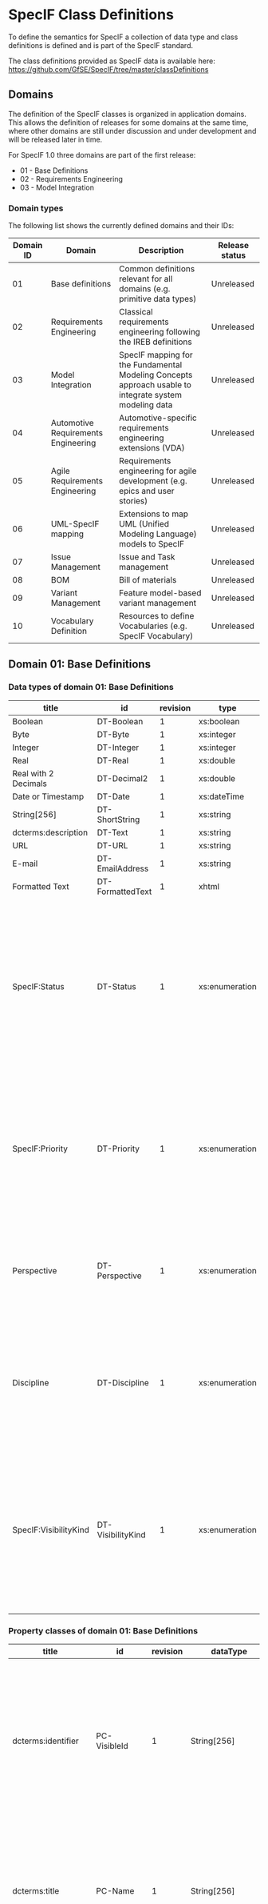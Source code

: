 # SpecIF Class Definitions

To define the semantics for SpecIF a collection of data type and class definitions is defined and is part of the SpecIF standard. 

The class definitions provided as SpecIF data is available here: https://github.com/GfSE/SpecIF/tree/master/classDefinitions

## Domains

The definition of the SpecIF classes is organized in application domains. 
This allows the definition of releases for some domains at the same time, where 
other domains are still under discussion and under development and will be released later in time.

For SpecIF 1.0 three domains are part of the first release:

* 01 - Base Definitions
* 02 - Requirements Engineering
* 03 - Model Integration 

### Domain types
The following list shows the currently defined domains and their IDs:

|Domain ID|Domain|Description|Release status|
|---------|-|-|-|
|01|Base definitions|Common definitions relevant for all domains (e.g. primitive data types)|Unreleased|
|02|Requirements Engineering|Classical requirements engineering following the IREB definitions|Unreleased|
|03|Model Integration|SpecIF mapping for the Fundamental Modeling Concepts approach usable to integrate system modeling data|Unreleased|
|04|Automotive Requirements Engineering|Automotive-specific requirements engineering extensions (VDA)|Unreleased|
|05|Agile Requirements Engineering|Requirements engineering for agile development (e.g. epics and user stories)|Unreleased|
|06|UML-SpecIF mapping|Extensions to map UML (Unified Modeling Language) models to SpecIF|Unreleased|
|07|Issue Management|Issue and Task management|Unreleased|
|08|BOM|Bill of materials|Unreleased|
|09|Variant Management|Feature model-based variant management|Unreleased|
|10|Vocabulary Definition|Resources to define Vocabularies (e.g. SpecIF Vocabulary)|Unreleased|

## Domain 01: Base Definitions

### Data types of domain 01: Base Definitions
|title|id|revision|type|description|
|-|-|-|-|-|
|Boolean|DT-Boolean|1|xs:boolean|
|Byte|DT-Byte|1|xs:integer|
|Integer|DT-Integer|1|xs:integer|
|Real|DT-Real|1|xs:double|
|Real with 2 Decimals|DT-Decimal2|1|xs:double|
|Date or Timestamp|DT-Date|1|xs:dateTime|
|String[256]|DT-ShortString|1|xs:string|String with max. length 256
|dcterms:description|DT-Text|1|xs:string|A text string
|URL|DT-URL|1|xs:string|
|E-mail|DT-EmailAddress|1|xs:string|
|Formatted Text|DT-FormattedText|1|xhtml|
|SpecIF:Status|DT-Status|1|xs:enumeration|<p>Enumerated values for status</p><ul><li>00_deprecated [V-Status-0]</li><li>01_rejected [V-Status-1]</li><li>10_initial [V-Status-2]</li><li>20_drafted [V-Status-3]</li><li>30_submitted [V-Status-4]</li><li>40_approved [V-Status-5]</li><li>60_completed [V-Status-6]</li><li>80_released [V-Status-7]</li></ul>
|SpecIF:Priority|DT-Priority|1|xs:enumeration|<p>Enumerated values for priority</p><ul><li>SpecIF:priorityHigh [V-Prio-0]</li><li>SpecIF:priorityRatherHigh [V-Prio-1]</li><li>SpecIF:priorityMedium [V-Prio-2]</li><li>SpecIF:priorityRatherLow [V-Prio-3]</li><li>SpecIF:priorityLow [V-Prio-4]</li></ul>
|Perspective|DT-Perspective|1|xs:enumeration|<p>Enumerated values for perspective</p><ul><li>Business [V-perspective-0]</li><li>User [V-perspective-1]</li><li>System [V-perspective-2]</li></ul>
|Discipline|DT-Discipline|1|xs:enumeration|<p>Enumerated values for engineering discipline</p><ul><li>System [V-discipline-4]</li><li>Mechanics [V-discipline-0]</li><li>Electronics [V-discipline-1]</li><li>Software [V-discipline-2]</li><li>Safety [V-discipline-3]</li></ul>
|SpecIF:VisibilityKind|DT-VisibilityKind|1|xs:enumeration|<p>Enumerated values for visibility</p><ul><li>Public [V-VisibilityKind-0]</li><li>Private [V-VisibilityKind-1]</li><li>Protected [V-VisibilityKind-2]</li><li>Package [V-VisibilityKind-3]</li><li>Internal [V-VisibilityKind-4]</li><li>Protected Internal [V-VisibilityKind-5]</li></ul>
### Property classes of domain 01: Base Definitions
|title|id|revision|dataType|description|
|-|-|-|-|-|
|dcterms:identifier|PC-VisibleId|1|String[256]|<p>A unique reference to the resource within a given context. <small>(<i>source: <a href="http://dublincore.org/documents/dcmi-terms/">DCMI</a></i>)</small></p><p>An identifier for a resource. This identifier may be unique with a scope that is defined by the RM provider. Assigned by the service provider when a resource is created. Not intended for end-user display. <small>(<i>source: <a href="http://open-services.net/">OSLC</a></i>)</small></p>
|dcterms:title|PC-Name|1|String[256]|<p>A name given to the resource. <small>(<i>source: <a href="http://dublincore.org/documents/dcmi-terms/">DCMI</a></i>)</small></p><p>Title (reference: Dublin Core) of the resource represented as rich text in XHTML content. SHOULD include only content that is valid inside an XHTML &lt;span&gt; element. <small>(<i>source: <a href="http://open-services.net/">OSLC</a></i>)</small></p>
|dcterms:description|PC-Description|1|Formatted Text|<p>An account of the resource. <small>(<i>source: <a href="http://dublincore.org/documents/dcmi-terms/">DCMI</a></i>)</small></p><p>Descriptive text (reference: Dublin Core) about resource represented as rich text in XHTML content. SHOULD include only content that is valid and suitable inside an XHTML &lt;div&gt; element. <small>(<i>source: <a href="http://open-services.net/">OSLC</a></i>)</small></p>
|SpecIF:Origin|PC-Origin|1|String[256]|The origin (source, reference) of an information or requirement
|SpecIF:Diagram|PC-Diagram|1|Formatted Text|Contains the graphical representation of a diagram.
|SpecIF:Notation|PC-Notation|1|String[256]|The notation used by a model diagram, e.g. 'BPMN:2.0', 'OMG:SysML:1.3:Activity Diagram' or 'FMC:Block Diagram'.
|SpecIF:Status|PC-Status|1|SpecIF:Status|The 'Status', e.g. lifecycle state, of the resource.
|SpecIF:Priority|PC-Priority|1|SpecIF:Priority|The 'Priority' of the resource.
|SpecIF:Perspective|PC-Perspective|1|Perspective|tbd.
|SpecIF:Discipline|PC-Discipline|1|Discipline|The engineering discipline (system, electronics, mechanics, software, safety).
|SpecIF:Visibility|PC-Visibility|1|SpecIF:VisibilityKind|The visibility of a resource (e.g. Public, Private, Protected,...) as known from object orientation.
|SpecIF:Responsible|PC-Responsible|1|String[256]|The 'Person' being responsible for the resource.
|SpecIF:DueDate|PC-DueDate|1|Date or Timestamp|A 'Due Date' for the resource.
|UML:Stereotype|PC-Stereotype|1|String[256]|A stereotype gives an element an additional/different meaning.
|SpecIF:Abbreviation|PC-Abbreviation|1|String[256]|An abbreviation for the resource.
|dcterms:type|PC-Type|1|String[256]|The element type resp. the metamodel element (e.g. OMG:UML:2.5.1:Class)
|SpecIF:Alias|PC-Alias|1|String[256]|An alias name for the resource.
|rdf:value|PC-Value|1|dcterms:desciption|A value of different meaning, depending on the element type (attribute default value, a taggedValue value etc.)
### Resource classes of domain 01: Base Definitions
|title|id|revision|description|
|-|-|-|-|
|SpecIF:Hierarchy|RC-Hierarchy|1|<p>Root node of a hierarchically organized specification (outline).</p><p>Property classes:<br/><ul><li>dcterms:title</li><li>dcterms:description</li></ul></p>
|SpecIF:Comment|RC-Comment|1|<p>Comment referring to a model element ('resource' in general).</p><p>Property classes:<br/><ul><li>dcterms:description</li></ul></p>
### Statement classes of domain 01: Base Definitions
|title|id|revision|description|
|-|-|-|-|
|rdf:type|SC-Classifier|1|<p>States that the relation subject is an instance of the relation object.</p>
|SpecIF:refersTo|SC-refersTo|1|<p>A resource 'refers to' any other resource.</p><p>Property classes:<br/><ul><li>dcterms:type</li></ul></p>
## Domain 02: Requirements Engineering

### Resource classes of domain 02: Requirements Engineering
|title|id|revision|description|
|-|-|-|-|
|SpecIF:Heading|RC-Folder|1|<p>Folders with title and text for chapters or descriptive paragraphs.</p><p>Property classes:<br/><ul><li>dcterms:title</li><li>dcterms:description</li><li>dcterms:type</li></ul></p>
|SpecIF:Paragraph|RC-Paragraph|1|<p>Information with title and text for descriptive paragraphs.</p><p>Property classes:<br/><ul><li>dcterms:description</li></ul></p>
|IREB:Requirement|RC-Requirement|1|<p>A 'Requirement' is a singular documented physical and functional need that a particular design, product or process must be able to perform.</p><p>Property classes:<br/><ul><li>dcterms:identifier</li><li>dcterms:title</li><li>dcterms:description</li><li>SpecIF:Status</li><li>SpecIF:Priority</li><li>SpecIF:Perspective</li><li>SpecIF:Discipline</li><li>dcterms:type</li></ul></p>
|SpecIF:Feature|RC-Feature|1|<p>A 'Feature' is an intentional distinguishing characteristic of a system, often a unique selling proposition.</p><p>Property classes:<br/><ul><li>dcterms:identifier</li><li>dcterms:title</li><li>dcterms:description</li><li>SpecIF:Status</li><li>SpecIF:Priority</li><li>SpecIF:Perspective</li><li>SpecIF:Discipline</li><li>dcterms:type</li></ul></p>
### Statement classes of domain 02: Requirements Engineering
|title|id|revision|description|
|-|-|-|-|
|SpecIF:dependsOn|SC-dependsOn|1|<p>Statement: Requirement/Feature depends on Requirement/Feature</p>
|oslc_rm:satisfies|SC-satisfies|1|<p>Statement: Model-Element satisfies Requirement</p>
|SpecIF:duplicates|SC-duplicates|1|<p>The subject requirement duplicates the object requirement.</p>
|SpecIF:contradicts|SC-contradicts|1|<p>The subject requirement contradicts the object requirement.</p>
|IREB:refines|SC-refines|1|<p>The subject requirement refines the object requirement.</p>
## Domain 03: Model Integration

### Resource classes of domain 03: Model Integration
|title|id|revision|description|
|-|-|-|-|
|SpecIF:Collection|RC-Collection|1|<p><p>A 'Collection' is an arbitrary group of resources linked with a [[SpecIF:contains]] statement. It corresponds to a <a href="https://camunda.com/bpmn/reference/">'Group'</a> in BPMN Diagrams.</p><p>BPMN: An arbitrary set of objects can be defined as a Group to show that they logically belong together. <small>(<i>source: <a href="http://www.bpmn-tool.com/en/tutorial/">BPMN Tool</a></i>)</small></p></p><p>Property classes:<br/><ul><li>dcterms:title</li><li>dcterms:description</li><li>SpecIF:Status</li><li>UML:Stereotype</li><li>SpecIF:Visibility</li><li>dcterms:type</li></ul></p>
|SpecIF:Diagram|RC-Diagram|1|<p>A 'Diagram' is a graphical model view with a specific communication purpose, e.g. a business process or system composition.</p><p>Property classes:<br/><ul><li>dcterms:title</li><li>dcterms:description</li><li>SpecIF:Diagram</li><li>dcterms:type</li><li>SpecIF:Status</li><li>UML:Stereotype</li></ul></p>
|FMC:Actor|RC-Actor|1|<p>An 'Actor' is a fundamental model element type representing an active entity, be it an activity, a process step, a function, a system component or a role.</p><p>Property classes:<br/><ul><li>dcterms:title</li><li>dcterms:description</li><li>SpecIF:Status</li><li>SpecIF:Visibility</li><li>dcterms:type</li><li>UML:Stereotype</li><li>rdf:value</li><li>SpecIF:Alias</li></ul></p>
|FMC:State|RC-State|1|<p>A 'State' is a fundamental model element type representing a passive entity, be it a value, a condition, an information storage or even a physical shape.</p><p>Property classes:<br/><ul><li>dcterms:title</li><li>dcterms:description</li><li>SpecIF:Status</li><li>SpecIF:Visibility</li><li>dcterms:type</li><li>UML:Stereotype</li><li>rdf:value</li><li>SpecIF:Alias</li></ul></p>
|FMC:Event|RC-Event|1|<p>An 'Event' is a fundamental model element type representing a time reference, a change in condition/value or more generally a synchronisation primitive.</p><p>Property classes:<br/><ul><li>dcterms:title</li><li>dcterms:description</li><li>SpecIF:Status</li><li>SpecIF:Visibility</li><li>dcterms:type</li><li>UML:Stereotype</li><li>rdf:value</li><li>SpecIF:Alias</li></ul></p>
### Statement classes of domain 03: Model Integration
|title|id|revision|description|
|-|-|-|-|
|SpecIF:shows|SC-shows|1|<p>Statement: Plan resp. diagram shows Model-Element</p>
|SpecIF:contains|SC-contains|1|<p>Statement: Model-Element contains Model-Element</p>
|SpecIF:stores|SC-stores|1|<p>Statement: Actor (Role, Function) writes and reads State (Information)</p>
|SpecIF:writes|SC-writes|1|<p>Statement: Actor (Role, Function) writes State (Information)</p>
|SpecIF:reads|SC-reads|1|<p>Statement: Actor (Role, Function) reads State (Information)</p>
|SpecIF:signals|SC-signals|1|<p>A FMC:Actor 'signals' a FMC:Event.</p>
|SpecIF:triggers|SC-triggers|1|<p>A FMC:Event 'trigers' an FMC:Actor.</p>
|SpecIF:preceeds|SC-preceeds|1|<p>An FMC:Actor 'preceeds' an FMC:Actor.</p>


## Further domains

The other domains are still under discussion and not yet part of an official SpecIF release. It is planed to release them with a future release.
